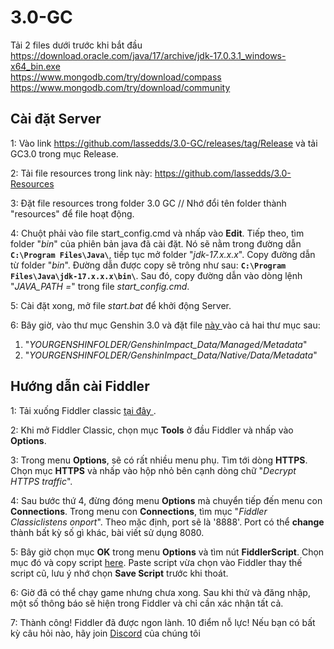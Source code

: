 # 3.0-GC

Tải 2 files dưới trước khi bắt đầu  <br>
https://download.oracle.com/java/17/archive/jdk-17.0.3.1_windows-x64_bin.exe<br>
https://www.mongodb.com/try/download/compass<br>
https://www.mongodb.com/try/download/community<br>

## Cài đặt Server

1: Vào link https://github.com/lassedds/3.0-GC/releases/tag/Release và tải GC3.0 trong mục Release.

2: Tải file resources trong link này: https://github.com/lassedds/3.0-Resources

3: Đặt file resources trong folder 3.0 GC // Nhớ đổi tên folder thành "resources" để file hoạt động.

4: Chuột phải vào file start_config.cmd và nhấp vào **Edit**. Tiếp theo, tìm folder "*bin*" của phiên bản java đã cài đặt. Nó sẽ nằm trong đường dẫn **`C:\Program Files\Java\`**, tiếp tục mở folder "*jdk-17.x.x.x*". Copy đường dẫn từ folder "*bin*". Đường dẫn được copy sẽ trông như sau: **`C:\Program Files\Java\jdk-17.x.x.x\bin\`**. Sau đó, copy đường dẫn vào dòng lệnh "*JAVA_PATH =*" trong file *start_config.cmd*.

5: Cài đặt xong, mở file *start.bat* để khởi động Server.

6: Bây giờ, vào thư mục Genshin 3.0 và đặt file <a href="https://drive.google.com/file/d/1esXUB4Q_Y_wDjvqnNbN8jiQUKsO11N1S/view?usp=sharing"> này </a> vào cả hai thư mục sau: <br>
1. "*YOURGENSHINFOLDER/GenshinImpact_Data/Managed/Metadata*"<br>
2. "*YOURGENSHINFOLDER/GenshinImpact_Data/Native/Data/Metadata*"

## Hướng dẫn cài Fiddler

1: Tải xuống Fiddler classic <a href=https://www.telerik.com/download/fiddler> tại đây </a>.

2: Khi mở Fiddler Classic, chọn mục **Tools** ở đầu Fiddler và nhấp vào **Options**.

3: Trong menu **Options**, sẽ có rất nhiều menu phụ. Tìm tới dòng **HTTPS**. Chọn mục **HTTPS** và nhấp vào hộp nhỏ bên cạnh dòng chữ "*Decrypt HTTPS traffic*".

4: Sau bước thứ 4, đừng đóng menu **Options** mà chuyển tiếp đến menu con **Connections**. Trong menu con **Connections**, tìm mục "*Fiddler Classiclistens onport*". Theo mặc định, port sẽ là '8888'. Port có thể **change** thành bất kỳ số gì khác, bài viết sử dụng 8080.

5: Bây giờ chọn mục **OK** trong menu **Options** và tìm nút **FiddlerScript**. Chọn mục đó và copy script <a href=https://github.lunatic.moe/fiddlerscript>here</a>. Paste script vừa chọn vào Fiddler thay thế script cũ, lưu ý nhớ chọn **Save Script** trước khi thoát.

6: Giờ đã có thể chạy game nhưng chưa xong. Sau khi thử và đăng nhập, một số thông báo sẽ hiện trong Fiddler và chỉ cần xác nhận tất cả.

7: Thành công! Fiddler đã được ngon lành. 10 điểm nỗ lực! Nếu bạn có bất kỳ câu hỏi nào, hãy join <a href=https://discord.gg/AYtB7Q2er8>Discord</a> của chúng tôi